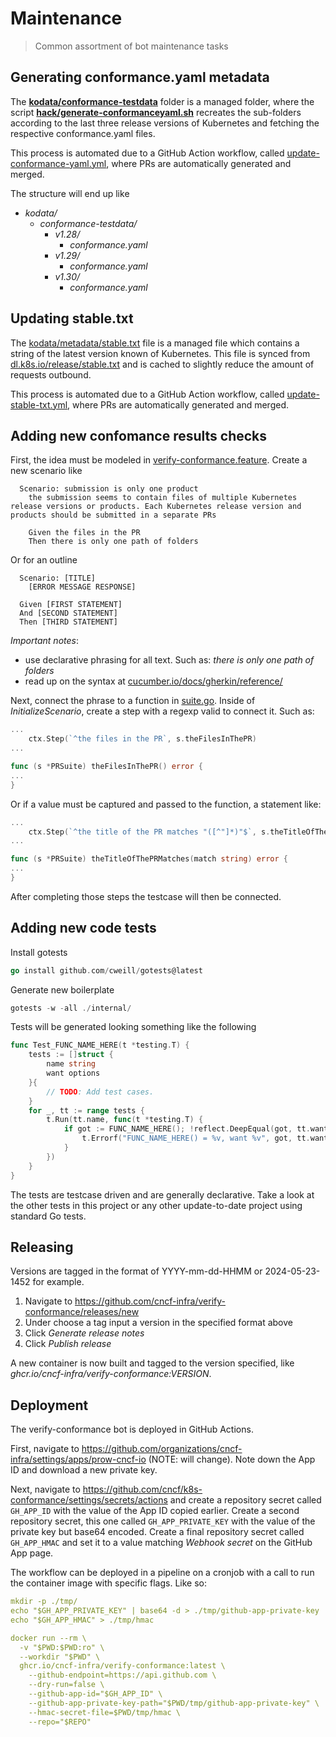 # Maintenance

> Common assortment of bot maintenance tasks

## Generating conformance.yaml metadata

The [**kodata/conformance-testdata**](../kodata/conformance-testdata) folder is a managed folder, where the script [**hack/generate-conformanceyaml.sh**](../hack/generate-conformanceyaml.sh) recreates the sub-folders according to the last three release versions of Kubernetes and fetching the respective conformance.yaml files.

This process is automated due to a GitHub Action workflow, called [update-conformance-yaml.yml](../.github/workflows/update-conformance-yaml.yml), where PRs are automatically generated and merged.

The structure will end up like

- *kodata/*
  - *conformance-testdata/*
    - *v1.28/*
      - *conformance.yaml*
    - *v1.29/*
      - *conformance.yaml*
    - *v1.30/*
      - *conformance.yaml*

## Updating stable.txt

The [kodata/metadata/stable.txt](../kodata/metadata/stable.txt) file is a managed file which contains a string of the latest version known of Kubernetes. This file is synced from [dl.k8s.io/release/stable.txt](https://dl.k8s.io/release/stable.txt) and is cached to slightly reduce the amount of requests outbound.

This process is automated due to a GitHub Action workflow, called [update-stable-txt.yml](../.github/workflows/update-stable-txt.yml), where PRs are automatically generated and merged.

## Adding new confomance results checks

First, the idea must be modeled in [verify-conformance.feature](../kodata/feature/verify-conformance.feature). Create a new scenario like

```feature
  Scenario: submission is only one product
    the submission seems to contain files of multiple Kubernetes release versions or products. Each Kubernetes release version and products should be submitted in a separate PRs

    Given the files in the PR
    Then there is only one path of folders
```

Or for an outline

```feature
  Scenario: [TITLE]
    [ERROR MESSAGE RESPONSE]
  
  Given [FIRST STATEMENT]
  And [SECOND STATEMENT]
  Then [THIRD STATEMENT]
```

*Important notes*:

- use declarative phrasing for all text. Such as: _there is only one path of folders_
- read up on the syntax at [cucumber.io/docs/gherkin/reference/](https://cucumber.io/docs/gherkin/reference/)

Next, connect the phrase to a function in [suite.go](../internal/suite/suite.go). Inside of _InitializeScenario_, create a step with a regexp valid to connect it. Such as:

```go
...
	ctx.Step(`^the files in the PR`, s.theFilesInThePR)
...

func (s *PRSuite) theFilesInThePR() error {
...
}
```

Or if a value must be captured and passed to the function, a statement like:

```go
...
	ctx.Step(`^the title of the PR matches "([^"]*)"$`, s.theTitleOfThePRMatches)
...

func (s *PRSuite) theTitleOfThePRMatches(match string) error {
...
}
```

After completing those steps the testcase will then be connected.

## Adding new code tests

Install gotests

```go
go install github.com/cweill/gotests@latest
```

Generate new boilerplate

```go
gotests -w -all ./internal/
```

Tests will be generated looking something like the following

```go
func Test_FUNC_NAME_HERE(t *testing.T) {
	tests := []struct {
		name string
		want options
	}{
		// TODO: Add test cases.
	}
	for _, tt := range tests {
		t.Run(tt.name, func(t *testing.T) {
			if got := FUNC_NAME_HERE(); !reflect.DeepEqual(got, tt.want) {
				t.Errorf("FUNC_NAME_HERE() = %v, want %v", got, tt.want)
			}
		})
	}
}
```

The tests are testcase driven and are generally declarative. Take a look at the other tests in this project or any other update-to-date project using standard Go tests.

## Releasing

Versions are tagged in the format of YYYY-mm-dd-HHMM or 2024-05-23-1452 for example.

1. Navigate to https://github.com/cncf-infra/verify-conformance/releases/new
2. Under choose a tag input a version in the specified format above
3. Click _Generate release notes_
4. Click _Publish release_

A new container is now built and tagged to the version specified, like _ghcr.io/cncf-infra/verify-conformance:VERSION_.

## Deployment

The verify-conformance bot is deployed in GitHub Actions.

First, navigate to https://github.com/organizations/cncf-infra/settings/apps/prow-cncf-io (NOTE: will change). Note down the App ID and download a new private key.

Next, navigate to https://github.com/cncf/k8s-conformance/settings/secrets/actions and create a repository secret called `GH_APP_ID` with the value of the App ID copied earlier. Create a second repository secret, this one called `GH_APP_PRIVATE_KEY` with the value of the private key but base64 encoded. Create a final repository secret called `GH_APP_HMAC` and set it to a value matching _Webhook secret_ on the GitHub App page.

The workflow can be deployed in a pipeline on a cronjob with a call to run the container image with specific flags. Like so:

```yaml
mkdir -p ./tmp/
echo "$GH_APP_PRIVATE_KEY" | base64 -d > ./tmp/github-app-private-key
echo "$GH_APP_HMAC" > ./tmp/hmac

docker run --rm \
  -v "$PWD:$PWD:ro" \
  --workdir "$PWD" \
  ghcr.io/cncf-infra/verify-conformance:latest \
    --github-endpoint=https://api.github.com \
    --dry-run=false \
    --github-app-id="$GH_APP_ID" \
    --github-app-private-key-path="$PWD/tmp/github-app-private-key" \
    --hmac-secret-file=$PWD/tmp/hmac \
    --repo="$REPO"
```
